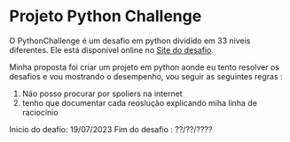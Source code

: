 # Projeto Python Challenge

O PythonChallenge é um desafio em python dividido em 33 niveis diferentes. 
Ele está disponivel online no [Site do desafio](http://www.pythonchallenge.com/). 

Minha proposta foi criar um projeto em python aonde eu tento resolver os desafios e vou mostrando o desempenho, 
vou seguir as seguintes regras : 

1) Não posso procurar por spoliers na internet 
2) tenho que documentar cada reoslução explicando miha linha de raciocinio 

Inicio do deafio: 19/07/2023 
Fim do desafio : ??/??/????